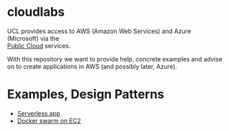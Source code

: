 # cloudlabs

UCL provides access to AWS (Amazon Web Services) and Azure (Microsoft) via the  
[Public Cloud](https://www.ucl.ac.uk/isd/support-staff/cloud/public-cloud) services.

With this repository we want to provide help, concrete examples and advise on to create applications
in AWS (and possibly later, Azure).

# Examples, Design Patterns

- [Serverless app](./serverless-app/)
- [Docker swarm on EC2](./ec2-swarm/)
